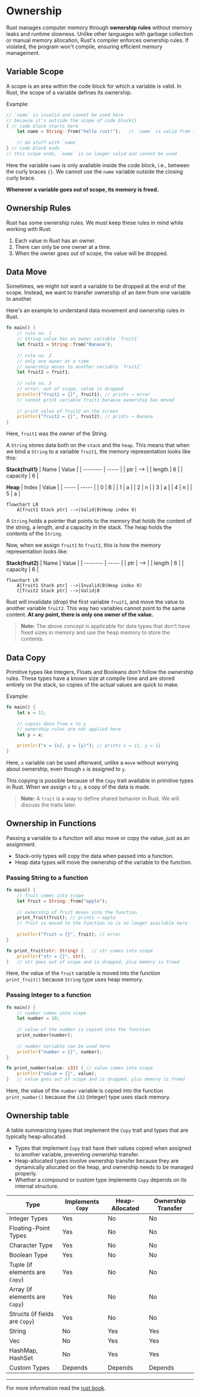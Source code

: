 <!-- omit in toc -->
# Ownership

Rust manages computer memory through **ownership rules** without memory leaks and runtime slowness. Unlike other languages with garbage collection or manual memory allocation, Rust's compiler enforces ownership rules. If violated, the program won't compile, ensuring efficient memory management.

## Variable Scope

A scope is an area within the code block for which a variable is valid. In Rust, the scope of a variable defines its ownership.

Example:
```rust
// `name` is invalid and cannot be used here 
// because it's outside the scope of code block{}
{ // code block starts here
    let name = String::from("hello rust!");   // `name` is valid from this point forward
    
    // do stuff with `name`
} // code block ends
// this scope ends, `name` is no longer valid and cannot be used
```

Here the variable `name` is only available inside the code block, i.e., between the curly braces `{}`. We cannot use the `name` variable outside the closing curly brace.

**Whenever a variable goes out of scope, its memory is freed.**

## Ownership Rules

Rust has some ownership rules. We must keep these rules in mind while working with Rust:

1. Each value in Rust has an owner.
2. There can only be one owner at a time.
3. When the owner goes out of scope, the value will be dropped.

## Data Move

Sometimes, we might not want a variable to be dropped at the end of the scope. Instead, we want to transfer ownership of an item from one variable to another.

Here's an example to understand data movement and ownership rules in Rust.
```rust
fn main() {
    // rule no. 1 
    // String value has an owner variable `fruit1`
    let fruit1 = String::from("Banana");
    
    // rule no. 2
    // only one owner at a time
    // ownership moves to another variable `fruit2`
    let fruit2 = fruit1;
    
    // rule no. 3
    // error, out of scope, value is dropped
    println!("fruit1 = {}", fruit1); // prints → error
    // cannot print variable fruit1 because ownership has moved
    
    // print value of fruit2 on the screen
    println!("fruit2 = {}", fruit2); // prints → Banana
}
```

Here, `fruit1` was the owner of the String.

A `String` stores data both on the `stack` and the `heap`. This means that when we bind a `String` to a variable `fruit1`, the memory representation looks like this:

**Stack(fruit1)**
| Name     | Value |
| -------- | ----- |
| ptr      | -->   |
| length   | 6     |
| capacity | 6     |

**Heap**
| Index | Value |
| ----- | ----- |
| 0     | B     |
| 1     | a     |
| 2     | n     |
| 3     | a     |
| 4     | n     |
| 5     | a     |


```mermaid
flowchart LR
    A[fruit1 Stack ptr] -->|Valid|B(Heap index 0)
```

A `String` holds a pointer that points to the memory that holds the content of the string, a length, and a capacity in the stack. The heap holds the contents of the `String`.

Now, when we assign `fruit1` to `fruit2`, this is how the memory representation looks like:

**Stack(fruit2)**
| Name     | Value |
| -------- | ----- |
| ptr      | -->   |
| length   | 6     |
| capacity | 6     |

```mermaid
flowchart LR
    A[fruit1 Stack ptr] -->|Invalid|B(Heap index 0)
    C[fruit2 Stack ptr] -->|Valid|B
```

Rust will invalidate (drop) the first variable `fruit1`, and move the value to another variable `fruit2`. This way two variables cannot point to the same content. **At any point, there is only one owner of the value.**

> **Note:** The above concept is applicable for data types that don't have fixed sizes in memory and use the heap memory to store the contents.

## Data Copy

Primitive types like Integers, Floats and Booleans don't follow the ownership rules. These types have a known size at compile time and are stored entirely on the stack, so copies of the actual values are quick to make.

Example:
```rust
fn main() {
    let x = 11;
    
    // copies data from x to y
    // ownership rules are not applied here 
    let y = x;

    println!("x = {x}, y = {y}"); // prints x = 11, y = 11
}
```

Here, `x` variable can be used afterward, unlike a `move` without worrying about ownership, even though `x` is assigned to `y`.

This copying is possible because of the `Copy` trait available in primitive types in Rust. When we assign `x` to `y`, a copy of the data is made.

> **Note:** A `trait` is a way to define shared behavior in Rust. We will discuss the traits later.


## Ownership in Functions

Passing a variable to a function will also move or copy the value, just as an assignment. 
- Stack-only types will copy the data when passed into a function.
- Heap data types will move the ownership of the variable to the function.

### Passing String to a function
```rust
fn main() {
    // fruit comes into scope
    let fruit = String::from("apple");
    
    // ownership of fruit moves into the function
    print_fruit(fruit); // prints → apple
    // fruit is moved to the function so is no longer available here
    
    println!("fruit = {}", fruit); // error
}

fn print_fruit(str: String) {   // str comes into scope
    println!("str = {}", str);
}   // str goes out of scope and is dropped, plus memory is freed
```

Here, the value of the `fruit` variable is moved into the function `print_fruit()` because `String` type uses heap memory.

### Passing Integer to a function
```rust
fn main() {
    // number comes into scope
    let number = 10;
    
    // value of the number is copied into the function
    print_number(number);
    
    // number variable can be used here
    println!("number = {}", number);
}

fn print_number(value: i32) { // value comes into scope
    println!("value = {}", value);
}   // value goes out of scope and is dropped, plus memory is freed
```

Here, the value of the `number` variable is copied into the function `print_number()` because the `i32` (integer) type uses stack memory.

## Ownership table

A table summarizing types that implement the `Copy` trait and types that are typically heap-allocated.

- Types that implement `Copy` trait have their values copied when assigned to another variable, preventing ownership transfer.
- Heap-allocated types involve ownership transfer because they are dynamically allocated on the heap, and ownership needs to be managed properly.
- Whether a compound or custom type implements `Copy` depends on its internal structure.


| Type                           | Implements `Copy` | Heap-Allocated | Ownership Transfer |
| ------------------------------ | ----------------- | -------------- | ------------------ |
| Integer Types                  | Yes               | No             | No                 |
| Floating-Point Types           | Yes               | No             | No                 |
| Character Type                 | Yes               | No             | No                 |
| Boolean Type                   | Yes               | No             | No                 |
| Tuple (if elements are `Copy`) | Yes               | No             | No                 |
| Array (if elements are `Copy`) | Yes               | No             | No                 |
| Structs (if fields are `Copy`) | Yes               | No             | No                 |
| String                         | No                | Yes            | Yes                |
| Vec                            | No                | Yes            | Yes                |
| HashMap, HashSet               | No                | Yes            | Yes                |
| Custom Types                   | Depends           | Depends        | Depends            |

---

For more information read the [rust book](https://doc.rust-lang.org/book/ch04-01-what-is-ownership.html).